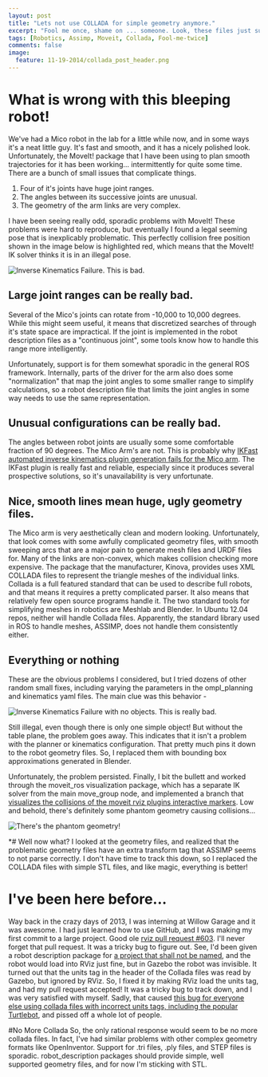 ```yaml
---
layout: post
title: "Lets not use COLLADA for simple geometry anymore."
excerpt: "Fool me once, shame on ... someone. Look, these files just suck."
tags: [Robotics, Assimp, Moveit, Collada, Fool-me-twice]
comments: false
image:
  feature: 11-19-2014/collada_post_header.png
---
```

# What is wrong with this bleeping robot!
We've had a Mico robot in the lab for a little while now, and in some ways it's a neat little guy. It's fast and smooth, and it has a nicely polished look. Unfortunately, the MoveIt! package that I have been using to plan smooth trajectories for it has been working... intermittently for quite some time. There are a bunch of small issues that complicate things.
 
1. Four of it's joints have huge joint ranges.
2. The angles between its successive joints are unusual.
3. The geometry of the arm links are very complex. 

I have been seeing really odd, sporadic problems with MoveIt! These problems were hard to reproduce, but eventually I found a legal seeming pose that is inexplicably problematic.  This perfectly collision free position shown in the image below is highlighted red, which means that the MoveIt! IK solver thinks it is in an illegal pose. 


![Inverse Kinematics Failure. This is bad.]({{site.url}}/images/11-19-2014/no_collision_objects_cropped.png)

## Large joint ranges can be really bad. 
Several of the Mico's joints can rotate from -10,000 to 10,000 degrees. While this might seem useful, it means that discretized searches of through it's state space are impractical. If the joint is implemented in the robot description files as a "continuous joint", some tools know how to handle this range more intelligently. 

Unfortunately, support is for them somewhat sporadic in the general ROS framework. Internally, parts of the driver for the arm also does some "normalization" that map the joint angles to some smaller range to simplify calculations, so a robot description file that limits the joint angles in some way needs to use the same representation. 

## Unusual configurations can be really bad. 
The angles between robot joints are usually some some comfortable fraction of 90 degrees. The Mico Arm's are not. This is probably why [IKFast automated inverse kinematics plugin generation fails for the Mico arm](http://openrave-users-list.185357.n3.nabble.com/ik-autogenerate-failing-for-the-6-DoF-Mico-arm-td4026861.html). The IKFast plugin is really fast and reliable, especially since it produces several prospective solutions, so it's unavailability is very unfortunate.  

## Nice, smooth lines mean huge, ugly geometry files. 
The Mico arm is very aesthetically clean and modern looking. Unfortunately, that look comes with some awfully complicated geometry files, with smooth sweeping arcs that are a major pain to generate mesh files and URDF files for. Many of the links are non-convex, which makes collision checking more expensive. The package that the manufacturer, Kinova, provides uses XML COLLADA files to represent the triangle meshes of the individual links. Collada is a full featured standard that can be used to describe full robots, and that means it requires a pretty complicated parser. It also means that relatively few open source programs handle it. The two standard tools for simplifying meshes in robotics are Meshlab and Blender. In Ubuntu 12.04 repos, neither will handle Collada files. Apparently, the standard library used in ROS to handle meshes, ASSIMP, does not handle them consistently either.

## Everything or nothing 
These are the obvious problems I considered, but I tried dozens of other random small fixes, including varying the parameters in the ompl_planning and kinematics yaml files. The main clue was this behavior -

![Inverse Kinematics Failure with no objects. This is really bad.]({{site.url}}/images/11-19-2014/no_collision_no_objects_cropped.png)

Still illegal, even though there is only one simple object! But without the table plane, the problem goes away. This indicates that it isn't a problem with the planner or kinematics configuration. That pretty much pins it down to the robot geometry files. So, I replaced them with bounding box approximations generated in Blender. 

Unfortunately, the problem persisted. Finally, I bit the bullett and worked through the moveit_ros visualization package, which has a separate IK solver from the main move_group node, and implemented a branch that [visualizes the collisions of the moveit rviz plugins interactive markers](https://github.com/jon-weisz/moveit_ros/commit/65afc306875ac2a362b8e04ccab171ef4ac759d0). Low and behold, there's definitely some phantom geometry causing collisions...

![There's the phantom geometry!]({{site.url}}/images/11-19-2014/collision_no_objects_cropped_annotated.png)

*# Well now what?
I looked at the geometry files, and realized that the problematic geometry files have an extra transform tag that ASSIMP seems to not parse correctly. I don't have time to track this down, so I replaced the COLLADA files with simple STL files, and like magic, everything is better!


# I've been here before...
Way back in the crazy days of 2013, I was interning at Willow Garage and it was awesome. I had just learned how to use GitHub, and I was making my first commit to a large project. Good ole [rviz pull request #603](https://github.com/ros-visualization/rviz/pull/603). I'll never forget that pull request. It was a tricky bug to figure out. See, I'd been given a robot description package for [a project that shall not be named](http://spectrum.ieee.org/automaton/robotics/industrial-robots/platformbot-willow-garages-secret-robot-prototype), and the robot would load into RViz just fine, but in Gazebo the robot was invisible. It turned out that the units tag in the header of the Collada files was read by Gazebo, but ignored by RViz. So, I fixed it by making RViz load the units tag, and had my pull request accepted! It was a tricky bug to track down, and I was very satisfied with myself. 
Sadly, that caused [this bug for everyone else using collada files with incorrect units tags, including the popular Turtlebot](https://github.com/ros-visualization/rviz/issues/622), and pissed off a whole lot of people. 

#No More Collada
So, the only rational response would seem to be no more collada files. In fact, I've had similar problems with other complex geometry formats like OpenInventor. Support for .tri files, .ply files, and STEP files is sporadic. robot_description packages should provide simple, well supported geometry files, and for now I'm sticking with STL. 

